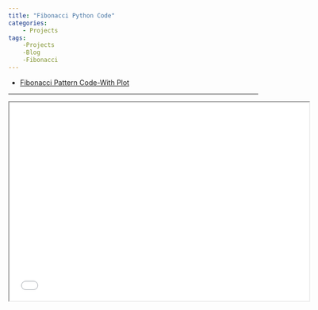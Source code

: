 ```yaml
---
title: "Fibonacci Python Code"
categories:
    - Projects
tags:
    -Projects
    -Blog
    -Fibonacci
---
```


+ [Fibonacci Pattern Code-With Plot](https://sagecell.sagemath.org/?z=eJyVTkEKwkAQuxf2D7kIu6jQ1pvQX3gTKbXO6kA7W6Zb_b4W99gi5hKSkMx4DT0i98QR3A9BY1Imu5GH52uQpm25VmonHflJVtzRZPiAPaSqcgSduUjuDKU4qUC-TlKLW_vCYbsSlc5kg7JEe17-A34-DRZoI3eyZe4uPzsbHFZ64yO8bMdjrIcu_D2ww0kncu4Nbalu3A==&lang=sage&interacts=eJyLjgUAARUAuQ==)
---

<iframe width="120%" height="400px" src="../../fibonacci.html">